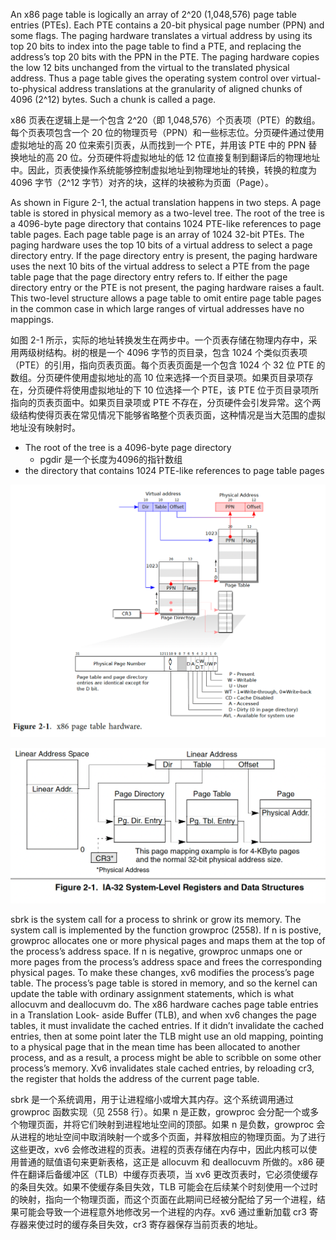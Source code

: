 An x86 page table is logically an array of 2^20 (1,048,576) page table entries (PTEs). Each PTE contains a 20-bit physical page number (PPN) and some flags. The paging hardware translates a virtual address by using its top 20 bits to index into the page table to find a PTE, and replacing the address’s top 20 bits with the PPN in the PTE. The paging hardware copies the low 12 bits unchanged from the virtual to the translated physical address. Thus a page table gives the operating system control over virtual-to-physical address translations at the granularity of aligned chunks of 4096 (2^12) bytes. Such a chunk is called a page.

x86 页表在逻辑上是一个包含 2^20（即 1,048,576）个页表项（PTE）的数组。每个页表项包含一个 20 位的物理页号（PPN）和一些标志位。分页硬件通过使用虚拟地址的高 20 位来索引页表，从而找到一个 PTE，并用该 PTE 中的 PPN 替换地址的高 20 位。分页硬件将虚拟地址的低 12 位直接复制到翻译后的物理地址中。因此，页表使操作系统能够控制虚拟地址到物理地址的转换，转换的粒度为 4096 字节（2^12 字节）对齐的块，这样的块被称为页面（Page）。

As shown in Figure 2-1, the actual translation happens in two steps. A page table is stored in physical memory as a two-level tree. The root of the tree is a 4096-byte page directory that contains 1024 PTE-like references to page table pages. Each page table page is an array of 1024 32-bit PTEs. The paging hardware uses the top 10 bits of a virtual address to select a page directory entry. If the page directory entry is present, the paging hardware uses the next 10 bits of the virtual address to select a PTE from the page table page that the page directory entry refers to. If either the page directory entry or the PTE is not present, the paging hardware raises a fault. This two-level structure allows a page table to omit entire page table pages in the common case in which large ranges of virtual addresses have no mappings.

如图 2-1 所示，实际的地址转换发生在两步中。一个页表存储在物理内存中，采用两级树结构。树的根是一个 4096 字节的页目录，包含 1024 个类似页表项（PTE）的引用，指向页表页面。每个页表页面是一个包含 1024 个 32 位 PTE 的数组。分页硬件使用虚拟地址的高 10 位来选择一个页目录项。如果页目录项存在，分页硬件将使用虚拟地址的下 10 位选择一个 PTE，该 PTE 位于页目录项所指向的页表页面中。如果页目录项或 PTE 不存在，分页硬件会引发异常。这个两级结构使得页表在常见情况下能够省略整个页表页面，这种情况是当大范围的虚拟地址没有映射时。

- The root of the tree is a 4096-byte page directory
    - pgdir 是一个长度为4096的指针数组
- the directory that contains 1024 PTE-like references to page table pages

![](/static/images/2501/p020.png)

![](/static/images/2501/p021.png)

sbrk is the system call for a process to shrink or grow its memory. The system call is implemented by the function growproc (2558). If n is postive, growproc allocates one or more physical pages and maps them at the top of the process’s address space. If n is negative, growproc unmaps one or more pages from the process’s address space and frees the corresponding physical pages. To make these changes, xv6 modifies the process’s page table. The process’s page table is stored in memory, and so the kernel can update the table with ordinary assignment statements, which is what allocuvm and deallocuvm do. The x86 hardware caches page table entries in a Translation Look- aside Buffer (TLB), and when xv6 changes the page tables, it must invalidate the cached entries. If it didn’t invalidate the cached entries, then at some point later the TLB might use an old mapping, pointing to a physical page that in the mean time has been allocated to another process, and as a result, a process might be able to scribble on some other process’s memory. Xv6 invalidates stale cached entries, by reloading cr3, the register that holds the address of the current page table.

sbrk 是一个系统调用，用于让进程缩小或增大其内存。这个系统调用通过 growproc 函数实现（见 2558 行）。如果 n 是正数，growproc 会分配一个或多个物理页面，并将它们映射到进程地址空间的顶部。如果 n 是负数，growproc 会从进程的地址空间中取消映射一个或多个页面，并释放相应的物理页面。为了进行这些更改，xv6 会修改进程的页表。进程的页表存储在内存中，因此内核可以使用普通的赋值语句来更新表格，这正是 allocuvm 和 deallocuvm 所做的。x86 硬件在翻译后备缓冲区（TLB）中缓存页表项，当 xv6 更改页表时，它必须使缓存的条目失效。如果不使缓存条目失效，TLB 可能会在后续某个时刻使用一个过时的映射，指向一个物理页面，而这个页面在此期间已经被分配给了另一个进程，结果可能会导致一个进程意外地修改另一个进程的内存。xv6 通过重新加载 cr3 寄存器来使过时的缓存条目失效，cr3 寄存器保存当前页表的地址。


